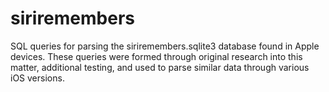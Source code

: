 # siriremembers
SQL queries for parsing the siriremembers.sqlite3 database found in Apple devices. These queries were formed through original research into this matter, additional testing, and used to parse similar data through various iOS versions.
